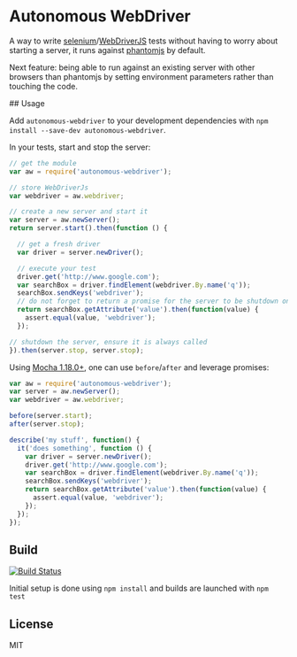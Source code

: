 # Autonomous WebDriver

A way to write [selenium](http://docs.seleniumhq.org/)/[WebDriverJS](https://code.google.com/p/selenium/wiki/WebDriverJs) tests without having to worry about starting a server, it runs against [phantomjs](http://phantomjs.org/) by default.

Next feature: being able to run against an existing server with other browsers than phantomjs by setting environment parameters rather than touching the code.

## Usage

Add `autonomous-webdriver` to your development dependencies with `npm install --save-dev autonomous-webdriver`.

In your tests, start and stop the server:

```js
// get the module
var aw = require('autonomous-webdriver');

// store WebDriverJs
var webdriver = aw.webdriver;

// create a new server and start it
var server = aw.newServer();
return server.start().then(function () {

  // get a fresh driver
  var driver = server.newDriver();

  // execute your test
  driver.get('http://www.google.com');
  var searchBox = driver.findElement(webdriver.By.name('q'));
  searchBox.sendKeys('webdriver');
  // do not forget to return a promise for the server to be shutdown only after the test
  return searchBox.getAttribute('value').then(function(value) {
    assert.equal(value, 'webdriver');
  });

// shutdown the server, ensure it is always called
}).then(server.stop, server.stop);
```

Using [Mocha 1.18.0+](http://mochajs.org/), one can use `before`/`after` and leverage promises:

```js
var aw = require('autonomous-webdriver');
var server = aw.newServer();
var webdriver = aw.webdriver;

before(server.start);
after(server.stop);

describe('my stuff', function() {
  it('does something', function () {
    var driver = server.newDriver();
    driver.get('http://www.google.com');
    var searchBox = driver.findElement(webdriver.By.name('q'));
    searchBox.sendKeys('webdriver');
    return searchBox.getAttribute('value').then(function(value) {
      assert.equal(value, 'webdriver');
    });
  });
});
```

## Build

[![Build Status](https://travis-ci.org/mathbruyen/autonomous-webdriver.png?branch=master)](https://travis-ci.org/mathbruyen/autonomous-webdriver)

Initial setup is done using `npm install` and builds are launched with `npm test`

## License

MIT
